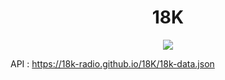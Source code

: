 <div align="center">

# 18K

![](https://cdn.discordapp.com/attachments/585068497495654413/1151599764970930296/Screenshot_2023-09-14_022545.png)

</div>

API : https://18k-radio.github.io/18K/18k-data.json
